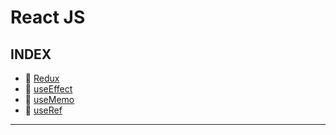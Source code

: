 # React JS

## INDEX
- 📌 [Redux](https://github.com/YooJinRa/til/tree/main/ReactJS/Redux.md)
- 📌 [useEffect](https://github.com/YooJinRa/til/tree/main/ReactJS/useEffect.md)
- 📌 [useMemo](https://github.com/YooJinRa/til/tree/main/ReactJS/useMemo.md)
- 📌 [useRef](https://github.com/YooJinRa/til/tree/main/ReactJS/useRef.md)

-----